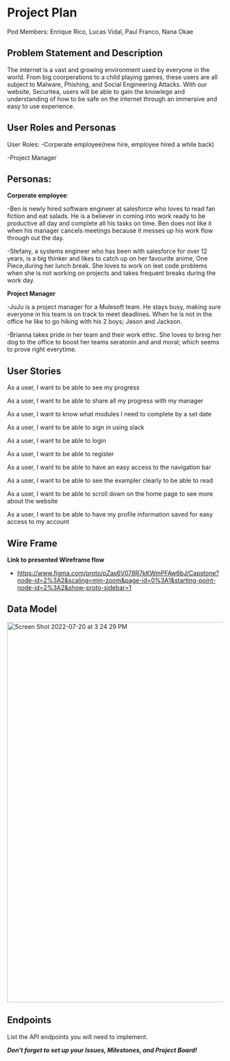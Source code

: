# Project Plan

Pod Members: Enrique Rico, Lucas Vidal, Paul Franco, Nana Okae

## Problem Statement and Description

The internet is a vast and growing environment used by everyone in the world. From big coorperations to a child playing games, these users are all subject to Malware, Phishing, and Social Engineering Attacks. With our website, Securitea, users will be able to gain the knowlege and understanding of how to be safe on the internet through an immersive and easy to use experience.

## User Roles and Personas

User Roles:
-Corperate employee(new hire, employee hired a while back)

-Project Manager

## Personas:
**Corperate employee**:

-Ben is newly hired software engineer at salesforce who loves to read fan fiction and eat salads. He is a believer in coming into work ready to be productive all day and complete all his tasks on time. Ben does not like it when his manager cancels meetings because it messes up his work flow through out the day.

-Stefany, a systems engineer who has been with salesforce for over 12 years, is a big thinker and likes to catch up on her favourite anime, One Piece,during her lunch break. She loves to work on leet code problems when she is not working on projects and takes frequent breaks during the work day.

**Project Manager**

-JuJu is a project manager for a Mulesoft team. He stays busy, making sure everyone in his team is on track to meet deadlines. When he is not in the office he like to go hiking with his 2 boys; Jason and Jackson.

-Brianna takes pride in her team and their work ethic. She loves to bring her dog to the office to boost her teams seratonin and and moral; which seems to prove right everytime.

## User Stories
As a user, I want to be able to see my progress

As a user, I want to be able to share all my progress with my manager

As a user, I want to know what modules I need to complete by a set date

As a user, I want to be able to sign in using slack

As a user, I want to be able to login

As a user, I want to be able to register

As a user, I want to be able to have an easy access to the navigation bar

As a user, I want to be able to see the exampler clearly to be able to read

As a user, I want to be able to scroll down on the home page to see more about the website

As a user, I want to be able to have my profile information saved for easy access to my account


## Wire Frame
**Link to presented Wireframe flow**
- https://www.figma.com/proto/pZas6V078R7kKWmPFAw6bJ/Capstone?node-id=2%3A2&scaling=min-zoom&page-id=0%3A1&starting-point-node-id=2%3A2&show-proto-sidebar=1


## Data Model

<img width="887" alt="Screen Shot 2022-07-20 at 3 24 29 PM" src="https://user-images.githubusercontent.com/49778407/180092867-a6eebcb5-836e-4bcc-8ded-7857c497a9af.png">


## Endpoints

List the API endpoints you will need to implement.


***Don't forget to set up your Issues, Milestones, and Project Board!***
